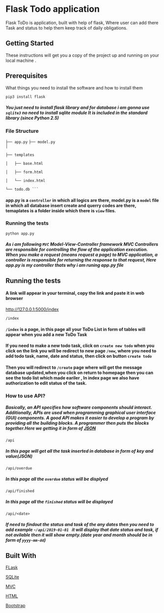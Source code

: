 # Flask Todo application

Flask ToDo  is application, built with help of flask, Where user can add there Task and status to help them keep track of daily obligations.

## Getting Started

These instructions will get you a copy of the project up and running on your local machine .

## Prerequisites

What things you need to install the software and how to install them

``` pip3 install flask ```
##### You just need to install flask library and for database i am gonna  use ``` sqlite3 ``` no need to install sqlite module It is included in the standard library (since Python 2.5)

### File Structure

``` ├── app.py ``` 
``` ├── model.py ```    
``` │ ```
    
    ├── templates
    
    │   ├── base.html
    
    │   ├── form.html
    
    │   └── index.html
    
    └── todo.db ```

#### app.py is a ```controller``` in which all logics are there, model.py is a ```model``` file in which all database insert create and querry codes  are there, temaplates is a folder inside which there is ```view``` files.
      
### Running the tests

```python app.py ```

##### As i am following ``` MVC ```  Model-View-Controller framework MVC Controllers are responsible for controlling the flow of the application execution. When you make a request (means request a page) to MVC application, a controller is responsible for returning the response to that request, Here app.py is my controller thats why i am runing app.py file

## Running the tests

#### A link will appear in your terminal, copy the link and paste it in web browser

http://127.0.0.1:5000/index

``` /index  ```
#### ```/index``` is a page, in this page all your ToDo List in form of tables will appear when you add a new ToDo Task

#### If you need to make a new todo task, click on ``` create new todo ``` when you click on the link you will be redirect to new page ``` /new ```, where you need to add todo task, name, date and status, then click on button ``` create todo ``` 
#### Then you will redirect to ``` /create ``` page where will get the message database updated,when you click on return to homepage then you can see the todo list which made eariler , In index page we also have authorization to edit status of the task.

### How to use API?

##### Basically, an API specifies how software components should interact. Additionally, APIs are used when programming graphical user interface (GUI) components. A good API makes it easier to develop a program by providing all the building blocks. A programmer then puts the blocks together.Here we getting it in form of [JSON](https://jsonapi.org/)

``` /api ```
##### In this page will get all the task inserted in database in form of key and value(JSON)

``` /api/overdue ```

##### In this page all the ```overdue``` status will be displyed

```/api/finished ```

##### In this page all the  ```finished``` status will be displayed

``` /api/<date> ```

##### If need to findout the status and task of the any dates then you need to add example -```/api/2019-01-01 ``` it will display that date status and task, if not avilable then it will show empty.(date year and month should be in form of ```yyyy-mm-dd```)

## Built With
 
 [FLask](http://flask.pocoo.org/)
 
 [SQLite](https://www.sqlite.org/index.html)
 
 [MVC](https://flask-diamond.readthedocs.io/en/latest/model-view-controller/)
 
 [HTML](https://developer.mozilla.org/en-US/docs/Web/HTML)
 
 [Bootstrap](https://getbootstrap.com/)
